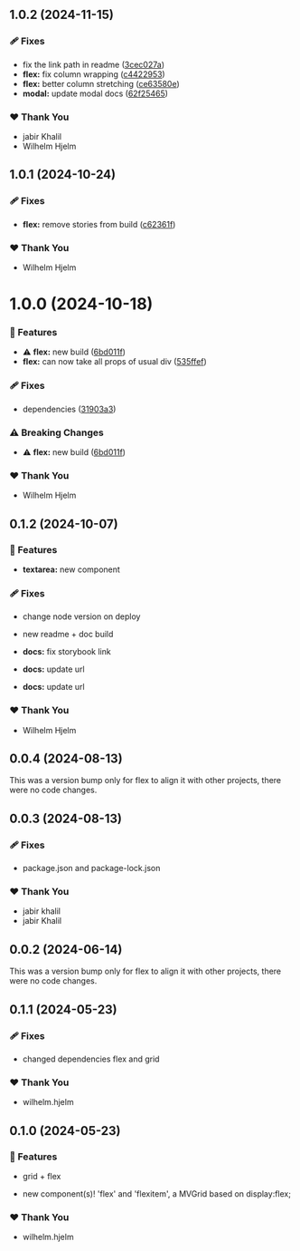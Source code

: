 ## 1.0.2 (2024-11-15)

### 🩹 Fixes

- fix the link path in readme ([3cec027a](https://github.com/migrationsverket/midas/commit/3cec027a))
- **flex:** fix column wrapping ([c4422953](https://github.com/migrationsverket/midas/commit/c4422953))
- **flex:** better column stretching ([ce63580e](https://github.com/migrationsverket/midas/commit/ce63580e))
- **modal:** update modal docs ([62f25465](https://github.com/migrationsverket/midas/commit/62f25465))

### ❤️  Thank You

- jabir Khalil
- Wilhelm Hjelm

## 1.0.1 (2024-10-24)

### 🩹 Fixes

- **flex:** remove stories from build ([c62361f](https://github.com/migrationsverket/midas/commit/c62361f))

### ❤️  Thank You

- Wilhelm Hjelm

# 1.0.0 (2024-10-18)

### 🚀 Features

- ⚠️  **flex:** new build ([6bd011f](https://github.com/migrationsverket/midas/commit/6bd011f))
- **flex:** can now take all props of usual div ([535ffef](https://github.com/migrationsverket/midas/commit/535ffef))

### 🩹 Fixes

- dependencies ([31903a3](https://github.com/migrationsverket/midas/commit/31903a3))

### ⚠️  Breaking Changes

- ⚠️  **flex:** new build ([6bd011f](https://github.com/migrationsverket/midas/commit/6bd011f))

### ❤️  Thank You

- Wilhelm Hjelm

## 0.1.2 (2024-10-07)


### 🚀 Features

- **textarea:** new component


### 🩹 Fixes

- change node version on deploy

- new readme + doc build

- **docs:** fix storybook link

- **docs:** update url

- **docs:** update url


### ❤️  Thank You

- Wilhelm Hjelm

## 0.0.4 (2024-08-13)

This was a version bump only for flex to align it with other projects, there were no code changes.

## 0.0.3 (2024-08-13)


### 🩹 Fixes

- package.json and package-lock.json


### ❤️  Thank You

- jabir khalil
- jabir Khalil

## 0.0.2 (2024-06-14)

This was a version bump only for flex to align it with other projects, there were no code changes.

## 0.1.1 (2024-05-23)

### 🩹 Fixes

- changed dependencies flex and grid

### ❤️ Thank You

- wilhelm.hjelm

## 0.1.0 (2024-05-23)

### 🚀 Features

- grid + flex

- new component(s)! 'flex' and 'flexitem', a MVGrid based on display:flex;

### ❤️ Thank You

- wilhelm.hjelm
